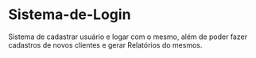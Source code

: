 # Sistema-de-Login
Sistema de cadastrar usuário e logar com o mesmo, além de poder fazer cadastros de novos clientes e gerar Relatórios do mesmos.
